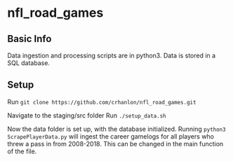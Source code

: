 # nfl_road_games

## Basic Info
Data ingestion and processing scripts are in python3.  Data is stored in a SQL database.


## Setup
Run ```git clone https://github.com/crhanlon/nfl_road_games.git```

Navigate to the staging/src folder
Run ```./setup_data.sh```

Now the data folder is set up, with the database initialized.  Running
```python3 ScrapePlayerData.py``` will ingest the career gamelogs for all players who threw a pass in from 2008-2018.  This can be changed in the main function of the file.
